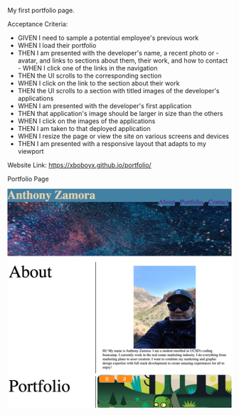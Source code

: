 My first portfolio page.

Acceptance Criteria:

- GIVEN I need to sample a potential employee's previous work
- WHEN I load their portfolio
- THEN I am presented with the developer's name, a recent photo or -    avatar, and links to sections about them, their work, and how to contact - WHEN I click one of the links in the navigation
- THEN the UI scrolls to the corresponding section
- WHEN I click on the link to the section about their work
- THEN the UI scrolls to a section with titled images of the developer's applications
- WHEN I am presented with the developer's first application
- THEN that application's image should be larger in size than the others
- WHEN I click on the images of the applications
- THEN I am taken to that deployed application
- WHEN I resize the page or view the site on various screens and devices
- THEN I am presented with a responsive layout that adapts to my viewport

Website Link:
https://xboboyx.github.io/portfolio/


Portfolio Page

![](assets/images/demo-page.png)
